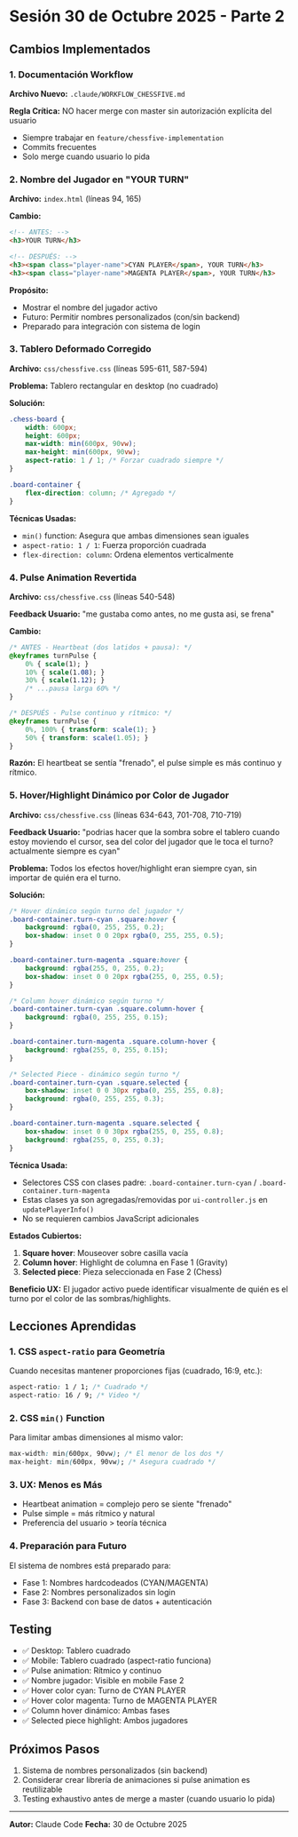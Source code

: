 # Sesión 30 de Octubre 2025 - Parte 2

## Cambios Implementados

### 1. Documentación Workflow

**Archivo Nuevo:** `.claude/WORKFLOW_CHESSFIVE.md`

**Regla Crítica:** NO hacer merge con master sin autorización explícita del usuario

- Siempre trabajar en `feature/chessfive-implementation`
- Commits frecuentes
- Solo merge cuando usuario lo pida

### 2. Nombre del Jugador en "YOUR TURN"

**Archivo:** `index.html` (líneas 94, 165)

**Cambio:**
```html
<!-- ANTES: -->
<h3>YOUR TURN</h3>

<!-- DESPUÉS: -->
<h3><span class="player-name">CYAN PLAYER</span>, YOUR TURN</h3>
<h3><span class="player-name">MAGENTA PLAYER</span>, YOUR TURN</h3>
```

**Propósito:**
- Mostrar el nombre del jugador activo
- Futuro: Permitir nombres personalizados (con/sin backend)
- Preparado para integración con sistema de login

### 3. Tablero Deformado Corregido

**Archivo:** `css/chessfive.css` (líneas 595-611, 587-594)

**Problema:** Tablero rectangular en desktop (no cuadrado)

**Solución:**
```css
.chess-board {
    width: 600px;
    height: 600px;
    max-width: min(600px, 90vw);
    max-height: min(600px, 90vw);
    aspect-ratio: 1 / 1; /* Forzar cuadrado siempre */
}

.board-container {
    flex-direction: column; /* Agregado */
}
```

**Técnicas Usadas:**
- `min()` function: Asegura que ambas dimensiones sean iguales
- `aspect-ratio: 1 / 1`: Fuerza proporción cuadrada
- `flex-direction: column`: Ordena elementos verticalmente

### 4. Pulse Animation Revertida

**Archivo:** `css/chessfive.css` (líneas 540-548)

**Feedback Usuario:** "me gustaba como antes, no me gusta asi, se frena"

**Cambio:**
```css
/* ANTES - Heartbeat (dos latidos + pausa): */
@keyframes turnPulse {
    0% { scale(1); }
    10% { scale(1.08); }
    30% { scale(1.12); }
    /* ...pausa larga 60% */
}

/* DESPUÉS - Pulse continuo y rítmico: */
@keyframes turnPulse {
    0%, 100% { transform: scale(1); }
    50% { transform: scale(1.05); }
}
```

**Razón:** El heartbeat se sentía "frenado", el pulse simple es más continuo y rítmico.

### 5. Hover/Highlight Dinámico por Color de Jugador

**Archivo:** `css/chessfive.css` (líneas 634-643, 701-708, 710-719)

**Feedback Usuario:** "podrias hacer que la sombra sobre el tablero cuando estoy moviendo el cursor, sea del color del jugador que le toca el turno? actualmente siempre es cyan"

**Problema:** Todos los efectos hover/highlight eran siempre cyan, sin importar de quién era el turno.

**Solución:**
```css
/* Hover dinámico según turno del jugador */
.board-container.turn-cyan .square:hover {
    background: rgba(0, 255, 255, 0.2);
    box-shadow: inset 0 0 20px rgba(0, 255, 255, 0.5);
}

.board-container.turn-magenta .square:hover {
    background: rgba(255, 0, 255, 0.2);
    box-shadow: inset 0 0 20px rgba(255, 0, 255, 0.5);
}

/* Column hover dinámico según turno */
.board-container.turn-cyan .square.column-hover {
    background: rgba(0, 255, 255, 0.15);
}

.board-container.turn-magenta .square.column-hover {
    background: rgba(255, 0, 255, 0.15);
}

/* Selected Piece - dinámico según turno */
.board-container.turn-cyan .square.selected {
    box-shadow: inset 0 0 30px rgba(0, 255, 255, 0.8);
    background: rgba(0, 255, 255, 0.3);
}

.board-container.turn-magenta .square.selected {
    box-shadow: inset 0 0 30px rgba(255, 0, 255, 0.8);
    background: rgba(255, 0, 255, 0.3);
}
```

**Técnica Usada:**
- Selectores CSS con clases padre: `.board-container.turn-cyan` / `.board-container.turn-magenta`
- Estas clases ya son agregadas/removidas por `ui-controller.js` en `updatePlayerInfo()`
- No se requieren cambios JavaScript adicionales

**Estados Cubiertos:**
1. **Square hover**: Mouseover sobre casilla vacía
2. **Column hover**: Highlight de columna en Fase 1 (Gravity)
3. **Selected piece**: Pieza seleccionada en Fase 2 (Chess)

**Beneficio UX:** El jugador activo puede identificar visualmente de quién es el turno por el color de las sombras/highlights.

## Lecciones Aprendidas

### 1. CSS `aspect-ratio` para Geometría

Cuando necesitas mantener proporciones fijas (cuadrado, 16:9, etc.):
```css
aspect-ratio: 1 / 1; /* Cuadrado */
aspect-ratio: 16 / 9; /* Video */
```

### 2. CSS `min()` Function

Para limitar ambas dimensiones al mismo valor:
```css
max-width: min(600px, 90vw); /* El menor de los dos */
max-height: min(600px, 90vw); /* Asegura cuadrado */
```

### 3. UX: Menos es Más

- Heartbeat animation = complejo pero se siente "frenado"
- Pulse simple = más rítmico y natural
- Preferencia del usuario > teoría técnica

### 4. Preparación para Futuro

El sistema de nombres está preparado para:
- Fase 1: Nombres hardcodeados (CYAN/MAGENTA)
- Fase 2: Nombres personalizados sin login
- Fase 3: Backend con base de datos + autenticación

## Testing

- ✅ Desktop: Tablero cuadrado
- ✅ Mobile: Tablero cuadrado (aspect-ratio funciona)
- ✅ Pulse animation: Rítmico y continuo
- ✅ Nombre jugador: Visible en mobile Fase 2
- ✅ Hover color cyan: Turno de CYAN PLAYER
- ✅ Hover color magenta: Turno de MAGENTA PLAYER
- ✅ Column hover dinámico: Ambas fases
- ✅ Selected piece highlight: Ambos jugadores

## Próximos Pasos

1. Sistema de nombres personalizados (sin backend)
2. Considerar crear librería de animaciones si pulse animation es reutilizable
3. Testing exhaustivo antes de merge a master (cuando usuario lo pida)

---

**Autor:** Claude Code
**Fecha:** 30 de Octubre 2025
